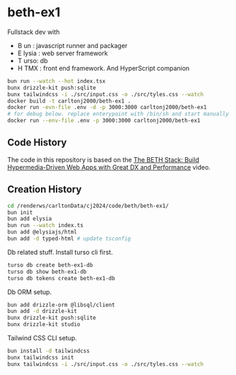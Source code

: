 # beth-ex1

Fullstack dev with

- B un : javascript runner and packager
- E lysia : web server framework
- T urso: db
- H TMX : front end framework. And HyperScript companion

```bash
bun run --watch --hot index.tsx
bunx drizzle-kit push:sqlite
bunx tailwindcss -i ./src/input.css -o ./src/tyles.css --watch
docker build -t carltonj2000/beth-ex1 .
docker run -evn-file .env -d -p 3000:3000 carltonj2000/beth-ex1
# for debug below. replace enterypoint with /bin/sh and start manually
docker run --env-file .env -p 3000:3000 carltonj2000/beth-ex1
```

## Code History

The code in this repository is based on the
[The BETH Stack: Build Hypermedia-Driven Web Apps with Great DX and Performance](https://youtu.be/cpzowDDJj24?si=SE5Qvf3WLgcbW5IH)
video.

## Creation History

```bash
cd /renderws/carltonData/cj2024/code/beth/beth-ex1/
bun init
bun add elysia
bun run --watch index.ts
bun add @elysiajs/html
bun add -d typed-html # update tsconfig
```

Db related stuff. Install turso cli first.

```bash
turso db create beth-ex1-db
turso db show beth-ex1-db
turso db tokens create beth-ex1-db
```

Db ORM setup.

```bash
bun add drizzle-orm @libsql/client
bun add -d drizzle-kit
bunx drizzle-kit push:sqlite
bunx drizzle-kit studio
```

Tailwind CSS CLI setup.

```bash
bun install -d tailwindcss
bunx tailwindcss init
bunx tailwindcss -i ./src/input.css -o ./src/tyles.css --watch
```
